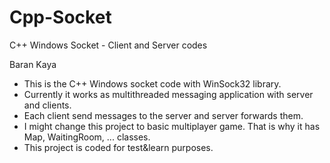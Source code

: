 # Cpp-Socket
C++ Windows Socket - Client and Server codes

Baran Kaya

- This is the C++ Windows socket code with WinSock32 library.
- Currently it works as multithreaded messaging application with server and clients.
- Each client send messages to the server and server forwards them.
- I might change this project to basic multiplayer game. That is why it has Map, WaitingRoom, ... classes.
- This project is coded for test&learn purposes.